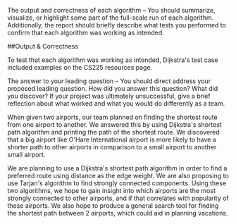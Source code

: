 The output and correctness of each algorithm – You should summarize, visualize, or highlight some part of the full-scale run of each algorithm. Additionally, the report should briefly describe what tests you performed to confirm that each algorithm was working as intended.

##Output & Correctness

To test that each algorithm was working as intended, 
Dijkstra's test case included examples on the CS225 resources page.

The answer to your leading question – You should direct address your proposed leading question. How did you answer this question? What did you discover? If your project was ultimately unsuccessful, give a brief reflection about what worked and what you would do differently as a team.

When given two airports, our team planned on finding the shortest route from one airport to another. We answered this by using Dijkstra's shortest path algorithm and printing the path of the shortest route. We discovered that a big airport like O'Hare International airport is more likely to have a shorter path to other airports in comparison to a small airport to another small airport.

We are planning to use a Dijkstra's shortest path algorithm in order to find a preferred route using distance as the edge weight. We are also proposing to use Tarjan's algorithm to find strongly connected components. Using these two algorithms, we hope to gain insight into which airports are the most strongly connected to other airports, and if that correlates with popularity of these airports. We also hope to produce a general search tool for finding the shortest path between 2 airports, which could aid in planning vacations.